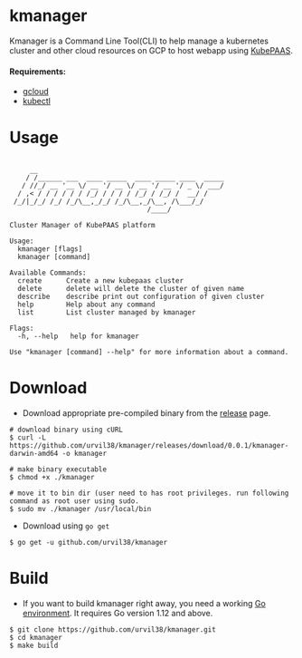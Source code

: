 # kmanager

Kmanager is a Command Line Tool(CLI) to help manage a kubernetes cluster and other cloud resources on GCP to host webapp using [KubePAAS](https://github.com/urvil38/kubepaas).

#### Requirements:

- [gcloud](https://cloud.google.com/sdk/docs/install)
- [kubectl](https://kubernetes.io/docs/tasks/tools/install-kubectl)

# Usage

```

     __
    / /______ ___  ____ _____  ____ _____ ____  _____
   / //_/ __ '__ \/ __ '/ __ \/ __ '/ __ '/ _ \/ ___/
  / ,< / / / / / / /_/ / / / / /_/ / /_/ /  __/ /
 /_/|_/_/ /_/ /_/\__,_/_/ /_/\__,_/\__, /\___/_/
                                  /____/

Cluster Manager of KubePAAS platform

Usage:
  kmanager [flags]
  kmanager [command]

Available Commands:
  create      Create a new kubepaas cluster
  delete      delete will delete the cluster of given name
  describe    describe print out configuration of given cluster
  help        Help about any command
  list        List cluster managed by kmanager

Flags:
  -h, --help   help for kmanager

Use "kmanager [command] --help" for more information about a command.
```


# Download

- Download appropriate pre-compiled binary from the [release](https://github.com/urvil38/kmanager/releases) page.

```
# download binary using cURL
$ curl -L https://github.com/urvil38/kmanager/releases/download/0.0.1/kmanager-darwin-amd64 -o kmanager

# make binary executable
$ chmod +x ./kmanager

# move it to bin dir (user need to has root privileges. run following command as root user using sudo.
$ sudo mv ./kmanager /usr/local/bin
```


- Download using `go get`

```
$ go get -u github.com/urvil38/kmanager
```

# Build

- If you want to build kmanager right away, you need a working [Go environment](https://golang.org/doc/install). It requires Go version 1.12 and above.

```
$ git clone https://github.com/urvil38/kmanager.git
$ cd kmanager
$ make build
```
